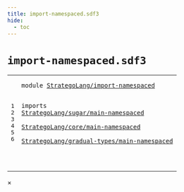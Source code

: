 ```yaml
---
title: import-namespaced.sdf3
hide:
  - toc
---
```


# `import-namespaced.sdf3`



[pdmosses/stratego/stratego.lang/src-gen/syntax/StrategoLang/import-namespaced.sdf3]: https://github.com/pdmosses/stratego/blob/master/stratego.lang/src-gen/syntax/StrategoLang/import-namespaced.sdf3 "The source file on GitHub"

<div class="sdf3"><table class="highlighttable"><tbody><tr><td class="linenos"><div class="linenodiv"><pre><span></span>1
2
3
4
5
6
</pre></div></td>
<td class="code"><pre><code><span class="keyword">module</span> <a href="../StrategoLang-namespaced.sdf3/#StrategoLang/import-namespaced_4_3" id="StrategoLang/import-namespaced_1_8" title="Referenced at ../StrategoLang-namespaced.sdf3 line 4">StrategoLang/import-namespaced</a>

<span class="keyword">imports</span>
  <a href="../sugar/main-namespaced.sdf3/#StrategoLang/sugar/main-namespaced_1_8" id="StrategoLang/sugar/main-namespaced_4_3" title="Defined at ../sugar/main-namespaced.sdf3 line 1">StrategoLang/sugar/main-namespaced</a>        
  <a href="../core/main-namespaced.sdf3/#StrategoLang/core/main-namespaced_1_8" id="StrategoLang/core/main-namespaced_5_3" title="Defined at ../core/main-namespaced.sdf3 line 1">StrategoLang/core/main-namespaced</a>        
  <a href="../gradual-types/main-namespaced.sdf3/#StrategoLang/gradual-types/main-namespaced_1_8" id="StrategoLang/gradual-types/main-namespaced_6_3" title="Defined at ../gradual-types/main-namespaced.sdf3 line 1">StrategoLang/gradual-types/main-namespaced</a>

</code></pre></td></tr></tbody></table></div>

<div id="modal">
  <div id="modal-content">
    <span id="modal-close">&times;</span>
    <h2 id="modal-h2"></h2>
    <p  id="modal-p"></p>
    <ul id="modal-ul"></ul>
  </div>
</div>

